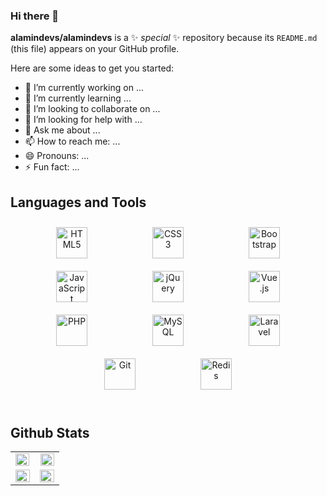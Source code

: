 ### Hi there 👋


**alamindevs/alamindevs** is a ✨ _special_ ✨ repository because its `README.md` (this file) appears on your GitHub profile.

Here are some ideas to get you started:

- 🔭 I’m currently working on ...
- 🌱 I’m currently learning ...
- 👯 I’m looking to collaborate on ...
- 🤔 I’m looking for help with ...
- 💬 Ask me about ...
- 📫 How to reach me: ...
- 😄 Pronouns: ...
- ⚡ Fun fact: ...

## Languages and Tools  
<div align="center">  
<img style="margin: 10px 50px" src="https://profilinator.rishav.dev/skills-assets/html5-original-wordmark.svg" alt="HTML5" height="50" />  
<img style="margin: 10px 50px" src="https://profilinator.rishav.dev/skills-assets/css3-original-wordmark.svg" alt="CSS3" height="50" />  
<img style="margin: 10px 50px" src="https://profilinator.rishav.dev/skills-assets/bootstrap-plain.svg" alt="Bootstrap" height="50" />  
<img style="margin: 10px 50px" src="https://profilinator.rishav.dev/skills-assets/javascript-original.svg" alt="JavaScript" height="50" />  
<img style="margin: 10px 50px" src="https://profilinator.rishav.dev/skills-assets/jquery.png" alt="jQuery" height="50" />  
<img style="margin: 10px 50px" src="https://profilinator.rishav.dev/skills-assets/vuejs-original-wordmark.svg" alt="Vue.js" height="50" />  
<img style="margin: 10px 50px" src="https://profilinator.rishav.dev/skills-assets/php-original.svg" alt="PHP" height="50" />  
<img style="margin: 10px 50px" src="https://profilinator.rishav.dev/skills-assets/mysql-original-wordmark.svg" alt="MySQL" height="50" />  
<img style="margin: 10px 50px" src="https://profilinator.rishav.dev/skills-assets/laravel-plain-wordmark.svg" alt="Laravel" height="50" />  
<img style="margin: 10px 50px" src="https://profilinator.rishav.dev/skills-assets/git-scm-icon.svg" alt="Git" height="50" />  
<img style="margin: 10px 50px" src="https://profilinator.rishav.dev/skills-assets/redis-original-wordmark.svg" alt="Redis" height="50" />  
</div>  

<br/>  

## Github Stats  
<table>
  <tr>
  <td valign="top" width="50%">
    <img src="https://github-readme-stats.vercel.app/api?username=alamindevs&show_icons=true&count_private=true&hide_border=true" align="left" style="width: 98%" />
  </td>
  <td valign="top" width="50%">
    <div align="right">
      <img src="https://github-readme-stats.vercel.app/api/top-langs/?username=alamindevs&hide_border=true&layout=compact" align="right" style="width: 98%" />
    </div>
   </td>
 </tr>
  <tr>
    <td width="50%">
    <img src="https://github-readme-streak-stats.herokuapp.com/?user=alamindevs&theme=city_light&hide_border=true" align="right" style="width: 100%" />
    </td>
     <td width="50%">
    <img src="https://github-profile-trophy.vercel.app/?username=alamindevs&theme=flat&no-frame=false&no-bg=false&margin-w=4" align="right" style="width: 100%" />
    </td>
  </tr>
</table>  

<br/>  

